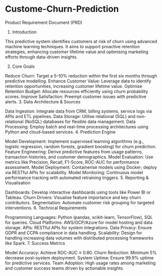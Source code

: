 # Custome-Churn-Prediction
Product Requirement Document (PRD)

1. Introduction

This predictive system identifies customers at risk of churn using advanced machine learning techniques. It aims to support proactive retention strategies, enhancing customer lifetime value and optimising marketing efforts through data-driven insights.

2. Core Goals

Reduce Churn: Target a 5–10% reduction within the first six months through predictive modelling.
Enhance Customer Value: Leverage data to identify retention opportunities, increasing customer lifetime value.
Optimise Retention Budget: Allocate resources efficiently using churn probability scores.
Improve Satisfaction: Preempt customer issues with predictive alerts.
3. Data Architecture & Sources

Data Ingestion: Integrate data from CRM, billing systems, service logs via APIs and ETL pipelines.
Data Storage: Utilise relational (SQL) and non-relational (NoSQL) databases for flexible data management.
Data Processing: Employ batch and real-time processing architectures using Python and cloud-based services.
4. Prediction Engine

Model Development: Implement supervised learning algorithms (e.g., logistic regression, random forests, gradient boosting) for churn prediction.
Feature Engineering: Derive predictive features from usage patterns, transaction histories, and customer demographics.
Model Evaluation: Use metrics like Precision, Recall, F1-Score, ROC-AUC for performance assessment.
Model Deployment: Containerise models using Docker; deploy via RESTful APIs for scalability.
Model Monitoring: Continuous model performance tracking with automated retraining triggers.
5. Reporting & Visualisation

Dashboards: Develop interactive dashboards using tools like Power BI or Tableau.
Churn Drivers: Visualise feature importance and key churn contributors.
Segmentation: Automate customer risk grouping for targeted interventions.
6. Technical Requirements

Programming Languages: Python (pandas, scikit-learn, TensorFlow), SQL for queries.
Cloud Platforms: AWS/GCP/Azure for model hosting and data storage.
APIs: RESTful APIs for system integrations.
Data Privacy: Ensure GDPR and CCPA compliance in data handling.
Scalability: Design for handling increasing data volumes with distributed processing frameworks like Spark.
7. Success Metrics

Model Accuracy: Achieve ROC-AUC ≥ 0.80.
Churn Reduction: Minimum 5% decrease post-system deployment.
System Uptime: Ensure 99.9% uptime for predictive services. Team Adoption: High usage rates among marketing and customer success teams driven by actionable insights.

